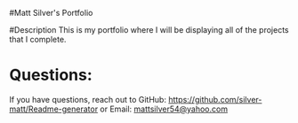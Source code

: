 #Matt Silver's Portfolio

#Description 
This is my portfolio where I will be displaying all of the projects that I complete.

 # Questions:
  If you have questions, reach out to 
  GitHub: https://github.com/silver-matt/Readme-generator
  or
  Email: mattsilver54@yahoo.com
